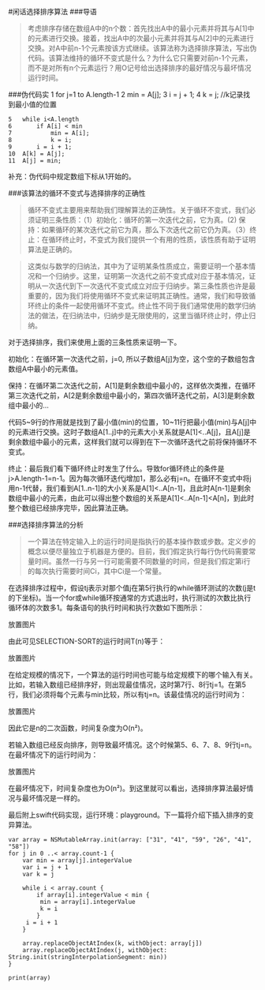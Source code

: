 #闲话选择排序算法
###导语
> 考虑排序存储在数组A中的n个数：首先找出A中的最小元素并将其与A[1]中的元素进行交换。接着，找出A中的次最小元素并将其与A[2]中的元素进行交换。对A中前n-1个元素按该方式继续。该算法称为选择排序算法，写出伪代码。该算法维持的循环不变式是什么？为什么它只需要对前n-1个元素，而不是对所有n个元素运行？用O记号给出选择排序的最好情况与最坏情况运行时间。

###伪代码实
	1 for j=1 to A.length-1
	2	min = A[j];
	3	i = j + 1;
	4	k = j;  //k记录找到最小值的位置
		
	5	while i<A.length 
	6		if A[i] < min
	7			min = A[i];
	8			k = i;
	9		i = i + 1;
	10	A[k] = A[j];
	11	A[j] = min;
补充：伪代码中规定数组下标从1开始的。

###该算法的循环不变式与选择排序的正确性
> 循环不变式主要用来帮助我们理解算法的正确性。关于循环不变式，我们必须证明三条性质：（1）初始化：循环的第一次迭代之前，它为真。(2) 保持：如果循环的某次迭代之前它为真，那么下次迭代之前它仍为真。（3）终止：在循环终止时，不变式为我们提供一个有用的性质，该性质有助于证明算法是正确的。

>这类似与数学的归纳法，其中为了证明某条性质成立，需要证明一个基本情况和一个归纳步。这里，证明第一次迭代之前不变式成对应于基本情况，证明从一次迭代到下一次迭代不变式成立对应于归纳步。第三条性质也许是最重要的，因为我们将使用循环不变式来证明其正确性。通常，我们和导致循环终止的条件一起使用循环不变式。终止性不同于我们通常使用的数学归纳法的做法，在归纳法中，归纳步是无限使用的，这里当循环终止时，停止归纳。

对于选择排序，我们来使用上面的三条性质来证明一下。

初始化：在循环第一次迭代之前，j=0, 所以子数组A[j]为空，这个空的子数组包含数组A中最小的元素值。

保持：在循环第二次迭代之前，A[1]是剩余数组中最小的，这样依次类推，在循环第三次迭代之前，A[2是剩余数组中最小的，第四次循环迭代之前，A[3]是剩余数组中最小的...

代码5~9行的作用就是找到了最小值(min)的位置，10~11行把最小值(min)与A[j]中的元素进行交换。这时子数组A[1..j]中的元素大小关系就是A[1]<..A[j]，且A[j]是剩余数组中最小的元素，这样我们就可以得到在下一次循环迭代之前将保持循环不变式。

终止：最后我们看下循环终止时发生了什么。导致for循环终止的条件是j>A.length-1=n-1。因为每次循环迭代j增加1，那么必有j=n。在循环不变式中将j用n-1代替，我们看到A[1..n-1]的大小关系是A[1]<..A[n-1]，且此时A[n-1]是剩余数组中最小的元素，由此可以得出整个数组的关系是A[1]<..A[n-1]<A[n]，到此时整个数组已经排序完毕，因此算法正确。

###选择排序算法的分析
> 一个算法在特定输入上的运行时间是指执行的基本操作数或步数。定义步的概念以便尽量独立于机器是方便的。目前，我们假定执行每行伪代码需要常量时间。虽然一行与另一行可能需要不同数量的时间，但是我们假定第i行的每次执行需要时间Ci，其中Ci是一个常量。

在选择排序过程中，假设tj表示对那个值j在第5行执行的while循环测试的次数(j是t的下坐标)。当一个for或while循环按通常的方式退出时，执行测试的次数比执行循环体的次数多1。每条语句的执行时间和执行次数如下图所示：

放置图片

由此可见SELECTION-SORT的运行时间T(n)等于：

放置图片

在给定规模的情况下，一个算法的运行时间也可能与给定规模下的哪个输入有关。比如，若输入数组已经排序好，则出现最佳情况，这时第7行、8行tj=1。在第5行，我们必须将每个元素与min比较，所以有tj=n。该最佳情况的运行时间为：

放置图片

因此它是n的二次函数，时间复杂度为O(n²)。

若输入数组已经反向排序，则导致最坏情况。这个时候第5、6、7、8、9行tj=n。在最坏情况下的运行时间为：

放置图片

在最坏情况下，时间复杂度也为O(n²)。到这里就可以看出，选择排序算法最好情况与最坏情况是一样的。

最后附上swift代码实现，运行环境：playground。下一篇将介绍下插入排序的变异算法。

	var array = NSMutableArray.init(array: ["31", "41", "59", "26", "41", "58"])
	for j in 0 ..< array.count-1 {
    	var min = array[j].integerValue
    	var i = j + 1
    	var k = j
    
    	while i < array.count {
        	if array[i].integerValue < min {
           	 min = array[i].integerValue
           	 k = i
        	}
       	 i = i + 1
    	}
    
    	array.replaceObjectAtIndex(k, withObject: array[j])
    	array.replaceObjectAtIndex(j, withObject: String.init(stringInterpolationSegment: min))
	}

	print(array)














